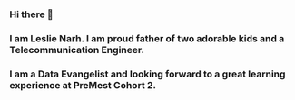 ### Hi there 👋 
### I am Leslie Narh. I am proud father of two adorable kids and a Telecommunication Engineer.
### I am a Data Evangelist and looking forward to a great learning experience at PreMest Cohort 2.

